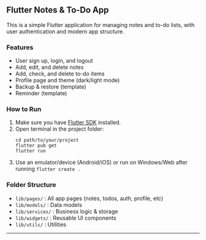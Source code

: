 
## Flutter Notes & To-Do App

This is a simple Flutter application for managing notes and to-do lists, with user authentication and modern app structure.

### Features
- User sign up, login, and logout
- Add, edit, and delete notes
- Add, check, and delete to-do items
- Profile page and theme (dark/light mode)
- Backup & restore (template)
- Reminder (template)

### How to Run
1. Make sure you have [Flutter SDK](https://docs.flutter.dev/get-started/install) installed.
2. Open terminal in the project folder:
	```
	cd path/to/your/project
	flutter pub get
	flutter run
	```
3. Use an emulator/device (Android/iOS) or run on Windows/Web after running `flutter create .`

### Folder Structure
- `lib/pages/` : All app pages (notes, todos, auth, profile, etc)
- `lib/models/` : Data models
- `lib/services/` : Business logic & storage
- `lib/widgets/` : Reusable UI components
- `lib/utils/` : Utilities

---

